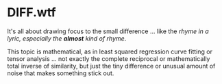 # DIFF.wtf

It's all about drawing focus to the small difference ... like the *rhyme in a lyric, especially the* ***almost*** *kind of rhyme*.

This topic is mathematical, as in least squared regression curve fitting or tensor analysis ... not exactly the complete reciprocal or mathematically total inverse of similarity, but just the tiny difference or unusual amount of noise that makes something stick out.
